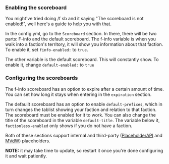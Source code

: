 ### Enabling the scoreboard
You might've tried doing /f sb and it saying "The scoreboard is not enabled!", well here's a guide to help you with that.

In the config.yml, go to the `Scoreboard` section. In there, there will be two parts: F-info and the default scoreboard. The f-info variable is when you walk into a faction's territory, it will show you information about that faction. To enable it, set `finfo-enabled:` to `true`.

The other variable is the default scoreboard. This will constantly show. To enable it, change `default-enabled:` to `true`

### Configuring the scoreboards
The f-info scoreboard has an option to expire after a certain amount of time. You can set how long it stays when entering in the `expiration` section.

The defauilt scoreboard has an option to enable `default-prefixes`, which in turn changes the tablist showing your faction and relation to that faction. The scoreboard must be enabled for it to work. You can also change the title of the scoreboard in the variable `default-title`. The variable below it, `factionless-enabled` only shows if you do not have a faction.

Both of these sections support internal and third-party ([PlaceholderAPI](https://www.spigotmc.org/resources/placeholderapi.6245/) and [MVdW](https://www.spigotmc.org/resources/mvdwplaceholderapi.11182/)) placeholders.

**NOTE:** it may take time to update, so restart it once you're done configuring it and wait patiently.
